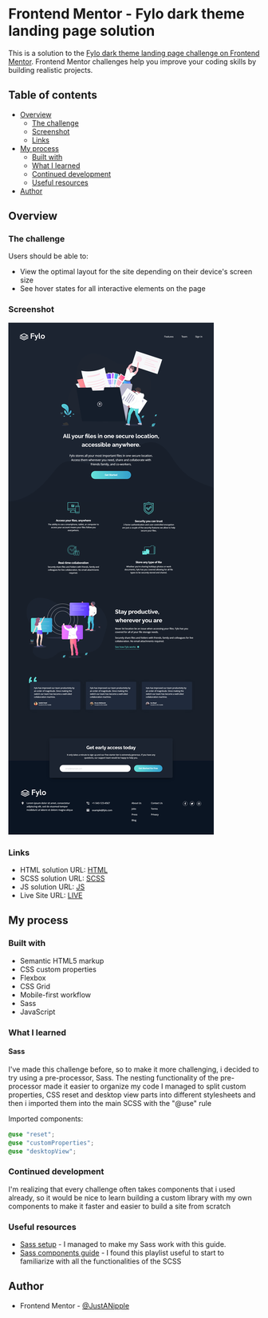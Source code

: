 # Frontend Mentor - Fylo dark theme landing page solution

This is a solution to the [Fylo dark theme landing page challenge on Frontend Mentor](https://www.frontendmentor.io/challenges/fylo-dark-theme-landing-page-5ca5f2d21e82137ec91a50fd). Frontend Mentor challenges help you improve your coding skills by building realistic projects. 

## Table of contents

- [Overview](#overview)
  - [The challenge](#the-challenge)
  - [Screenshot](#screenshot)
  - [Links](#links)
- [My process](#my-process)
  - [Built with](#built-with)
  - [What I learned](#what-i-learned)
  - [Continued development](#continued-development)
  - [Useful resources](#useful-resources)
- [Author](#author)

## Overview

### The challenge

Users should be able to:

- View the optimal layout for the site depending on their device's screen size
- See hover states for all interactive elements on the page

### Screenshot

![](./design/screenshot.png)

### Links

- HTML solution URL: [HTML](https://github.com/JustANipple/fylo-dark-theme-landing-page/blob/master/index.html)
- SCSS solution URL: [SCSS](https://github.com/JustANipple/fylo-dark-theme-landing-page/blob/master/styles/style.scss)
- JS solution URL: [JS](https://github.com/JustANipple/fylo-dark-theme-landing-page/blob/master/scripts/script.js)
- Live Site URL: [LIVE](https://justanipple.github.io/fylo-dark-theme-landing-page/)

## My process

### Built with

- Semantic HTML5 markup
- CSS custom properties
- Flexbox
- CSS Grid
- Mobile-first workflow
- Sass
- JavaScript

### What I learned

#### Sass

I've made this challenge before, so to make it more challenging, i decided to try using a pre-processor, Sass.
The nesting functionality of the pre-processor made it easier to organize my code
I managed to split custom properties, CSS reset and desktop view parts into different stylesheets and then i imported them into the main SCSS with the "@use" rule

Imported components:
```scss
@use "reset";
@use "customProperties";
@use "desktopView";
```

### Continued development

I'm realizing that every challenge often takes components that i used already, so it would be nice to learn building a custom library with my own components to make it faster and easier to build a site from scratch

### Useful resources

- [Sass setup](https://www.freecodecamp.org/news/the-beginners-guide-to-sass/) - I managed to make my Sass work with this guide.
- [Sass components guide](https://www.youtube.com/playlist?list=PL4cUxeGkcC9jxJX7vojNVK-o8ubDZEcNb) - I found this playlist useful to start to familiarize with all the functionalities of the SCSS

## Author

- Frontend Mentor - [@JustANipple](https://www.frontendmentor.io/profile/JustANipple)
